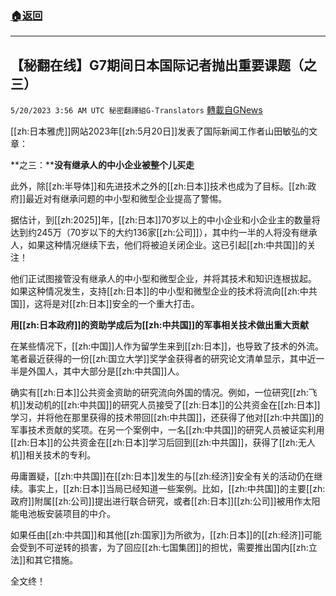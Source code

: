 ###  [:house:返回](README.md)
---


## 【秘翻在线】G7期间日本国际记者抛出重要课题（之三）
`5/20/2023 3:56 AM UTC 秘密翻譯組G-Translators` [轉載自GNews](https://gnews.org/articles/1315908)

         

[[zh:日本雅虎]]网站2023年[[zh:5月20日]]发表了国际新闻工作者山田敏弘的文章：

**之三：****没有继承人的中小企业被整个儿买走**

此外，除[[zh:半导体]]和先进技术之外的[[zh:日本]]技术也成为了目标。[[zh:政府]]最近对有继承问题的中小型和微型企业提高了警惕。

据估计，到[[zh:2025]]年，[[zh:日本]]70岁以上的中小企业和小企业主的数量将达到约245万（70岁以下的大约136家[[zh:公司]]），其中约一半的人将没有继承人，如果这种情况继续下去，他们将被迫关闭企业。这已引起[[zh:中共国]]的关注！

他们正试图接管没有继承人的中小型和微型企业，并将其技术和知识连根拔起。 如果这种情况发生，支持[[zh:日本]]的中小型和微型企业的技术将流向[[zh:中共国]]，这将是对[[zh:日本]]安全的一个重大打击。

**用[[zh:日本政府]]的资助学成后为[[zh:中共国]]的军事相关技术做出重大贡献**

在某些情况下，[[zh:中国]]人作为留学生来到[[zh:日本]]，也导致了技术的外流。 笔者最近获得的一份[[zh:国立大学]]奖学金获得者的研究论文清单显示，其中近一半是外国人，其中大部分是[[zh:中共国]]人。

确实有[[zh:日本]]公共资金资助的研究流向外国的情况。例如，一位研究[[zh:飞机]]发动机的[[zh:中共国]]的研究人员接受了[[zh:日本]]的公共资金在[[zh:日本]]学习，并将他在那里获得的技术带回[[zh:中共国]]，还获得了他对[[zh:中共国]]的军事技术贡献的奖项。在另一个案例中，一名[[zh:中共国]]的研究人员被证实利用[[zh:日本]]的公共资金在[[zh:日本]]学习后回到[[zh:中共国]]，获得了[[zh:无人机]]相关技术的专利。

毋庸置疑，[[zh:中共国]]在[[zh:日本]]发生的与[[zh:经济]]安全有关的活动仍在继续。事实上，[[zh:日本]]当局已经知道一些案例。比如，[[zh:中共国]]的主要[[zh:政府]]附属[[zh:公司]]提出进行联合研究，或者[[zh:日本]][[zh:公司]]被用作太阳能电池板安装项目的中介。

如果任由[[zh:中共国]]和其他[[zh:国家]]为所欲为，[[zh:日本]]的[[zh:经济]]可能会受到不可逆转的损害，为了回应[[zh:七国集团]]的担忧，需要推出国内[[zh:立法]]和其它措施。

全文终！
